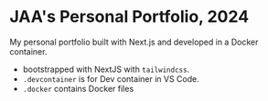 # JAA's Personal Portfolio, 2024
My personal portfolio built with Next.js and developed in a Docker container.

- bootstrapped with NextJS with `tailwindcss`. 
- `.devcontainer` is for Dev container in VS Code.
- `.docker`  contains Docker files
